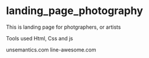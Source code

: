 # landing_page_photography

This is landing page for photgraphers, or artists

Tools used
Html, Css and js

unsemantics.com
line-awesome.com
